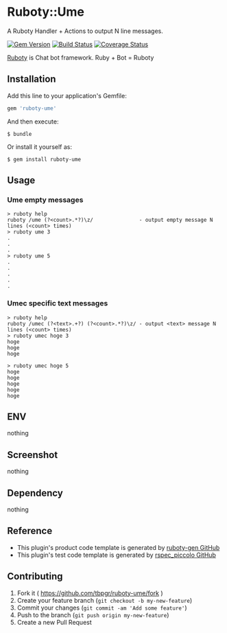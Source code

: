 # Ruboty::Ume

A Ruboty Handler + Actions to output N line messages.

[![Gem Version](https://badge.fury.io/rb/ruboty-ume.svg)](http://badge.fury.io/rb/ruboty-ume)
[![Build Status](https://travis-ci.org/tbpgr/ruboty-ume.png?branch=master)](https://travis-ci.org/tbpgr/ruboty-ume)
[![Coverage Status](https://coveralls.io/repos/tbpgr/ruboty-ume/badge.png)](https://coveralls.io/r/tbpgr/ruboty-ume)

[Ruboty](https://github.com/r7kamura/ruboty) is Chat bot framework. Ruby + Bot = Ruboty

## Installation

Add this line to your application's Gemfile:

```ruby
gem 'ruboty-ume'
```

And then execute:

    $ bundle

Or install it yourself as:

    $ gem install ruboty-ume

## Usage
### Ume empty messages

~~~
> ruboty help
ruboty /ume (?<count>.*?)\z/               - output empty message N lines (<count> times)
> ruboty ume 3
.
.
.
> ruboty ume 5
.
.
.
.
.
~~~

### Umec specific text messages

~~~
> ruboty help
ruboty /umec (?<text>.+?) (?<count>.*?)\z/ - output <text> message N lines (<count> times)
> ruboty umec hoge 3
hoge
hoge
hoge

> ruboty umec hoge 5
hoge
hoge
hoge
hoge
hoge

~~~

## ENV
nothing

## Screenshot
nothing

## Dependency
nothing

## Reference
* This plugin's product code template is generated by [ruboty-gen GitHub](https://github.com/blockgiven/ruboty-gen)
* This plugin's test code template is generated by [rspec_piccolo GitHub](https://github.com/tbpgr/rspec_piccolo)

## Contributing

1. Fork it ( https://github.com/tbpgr/ruboty-ume/fork )
2. Create your feature branch (`git checkout -b my-new-feature`)
3. Commit your changes (`git commit -am 'Add some feature'`)
4. Push to the branch (`git push origin my-new-feature`)
5. Create a new Pull Request
